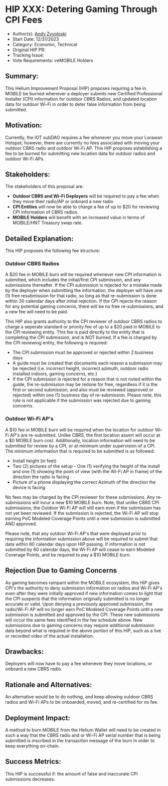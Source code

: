 # HIP XXX: Detering Gaming Through CPI Fees

- Author(s): [Andy Zyvoloski](https://github.com/heatedlime) 
- Start Date: 12/31/2023
- Category: Economic, Technical
- Original HIP PR: 
- Tracking Issue: 
- Vote Requirements: veMOBILE Holders

## Summary:
This Helium Improvement Proposal (HIP) proposes requiring a fee in MOBILE be burned whenever a deployer submits new Certified Professional Installer (CPI) information for outdoor CBRS Radios, and updated location data for outdoor Wi-Fi in order to deter false information from being submitted.

## Motivation:
Currently, the IOT subDAO requires a fee whenever you move your Lorawan Hotspot; however, there are currently no fees associated with moving your outdoor CBRS radio and outdoor Wi-Fi AP. This HIP proposes establishing a fee to be burned for submitting new location data for outdoor radios and outdoor Wi-Fi APs.

## Stakeholders:
The stakeholders of this proposal are:

- **Outdoor CBRS and Wi-Fi Deployers** will be required to pay a fee when they move their radio/AP or onboard a new radio
- **CPI Entities** will now be able to charge a fee of up to $20 for reviewing CPI information of CBRS radios.
- **MOBILE Holders** will benefit with an increased value in terms of MOBILE/HNT Treasury swap rate.

## Detailed Explanation:
This HIP proposes the following fee structure:

### Outdoor CBRS Radios
A $20 fee in MOBILE burn will be required whenever new CPI information is submitted, which includes the initial/first CPI submission, and any submissions thereafter. If the CPI submission is rejected for a mistake made by the deployer when submitting the information, the deployer will have one (1) free resubmission for that radio, so long as that re-submission is done within 30 calendar days after initial rejection. If the CPI rejects the reason for any potential gaming concerns, there will be no free re-submissions, and a new fee will need to be paid. 

This HIP also grants authority to the CPI reviewer of outdoor CBRS radios to charge a seperate standard or priority fee of up to a $20 paid in MOBILE to the CPI reviewing entity. This fee is paid directly to the entity that is completing the CPI submission, and is NOT burned. If a fee is charged by the CPI reviewing entity, the following is required:

- The CPI submission must be approved or rejected within 2 business days
- A guide must be created that documents each reason a submission may be rejected (i.e. incorrect height, incorrect azimuth, outdoor radio installed indoors, gaming concerns, etc.)
- If the CPI submission is rejected for a reason that is not noted within the guide, the re-submission may be redone for free, regardless if it is the first or second submission, and also must be reviewed (approved or rejected) within one (1) business day of re-submission. Please note, this rule is not applicable if the submission was rejected due to gaming concerns.

### Outdoor Wi-Fi AP's
A $10 fee in MOBILE burn will be required when the location for outdoor Wi-Fi AP's are re-submitted. Unlike CBRS, the first location assert will occur at a $0 MOBILE burn cost. Additionally, location information will need to be submitted for review by a CPI, or at minimum under supervision of a CPI. The minimum information that is required to be submitted is as followed:

- Install height (in feet)
- Two (2) pictures of the setup - One (1) verifying the height of the install and one (1) showing the point of view (with the Wi-Fi AP in frame) of the direction the radio is facing
- Picture of a phone displaying the correct Azimuth of the direction the device is facing

No fees may be charged by the CPI reviewer for these submissions. Any re-submissions will incur a new $10 MOBILE burn. Note, that unlike CBRS CPI submissions, the Outdoor Wi-Fi AP will still earn even if the submission has not yet been reviewed. If the submission is rejected, the Wi-Fi AP will stop earning PoC Modeled Coverage Points until a new submission is submitted AND approved. 

Please note, that any outdoor Wi-Fi AP's that were deployed prior to requiring the information submission above will be required to submit that data within 60 calendar days upon HIP passing. If information is not submitted by 60 calendar days, the Wi-Fi AP will cease to earn Modeled Coverage Points, and be required to pay a $10 MOBILE burn.

## Rejection Due to Gaming Concerns
As gaming becomes rampant within the MOBILE ecosystem, this HIP gives CPI's the authority to deny submission information on radios and Wi-Fi AP's even after they were initially approved if new information comes to light that the CPI suspects that the information originally submitted is no longer accurate or valid. Upon denying a previously approved submission, the radio/Wi-Fi AP will no longer earn PoC Modeled Coverage Points until a new submission is submitted and approved by the CPI. These new submissions will occur the same fees identified in the fee schedule above. New submissions due to gaming concerns may require additional submission data beyond what is required in the above portion of this HIP, such as a live or recorded video of the actual installation. 


## Drawbacks:
Deployers will now have to pay a fee whenever they move locations, or onboard a new CBRS radio.


## Rationale and Alternatives:
An alternative would be to do nothing, and keep allowing outdoor CBRS radios and Wi-Fi APs to be onboarded, moved, and re-certified for no fee.


## Deployment Impact:
A method to burn MOBILE from the Helium Wallet will need to be created in such a way that the CBRS radio and or Wi-Fi AP serial number that is being submitted is inscribed in the transaction message of the burn in order to keep everything on-chain. 

## Success Metrics: 
This HIP is successful if: the amount of false and inaccurate CPI submissions decreases.  





